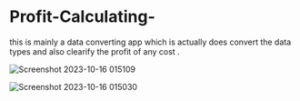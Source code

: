 # Profit-Calculating-
this is mainly a data converting app which is actually does convert the data types and also clearify the profit of any cost . 

![Screenshot 2023-10-16 015109](https://github.com/SuvojitSarker/Profit-Calculating-/assets/96796700/479a6583-a453-46dd-a999-febe35cb88eb)


![Screenshot 2023-10-16 015030](https://github.com/SuvojitSarker/Profit-Calculating-/assets/96796700/9df64e29-a497-4f60-a82a-9c2701215d10)


